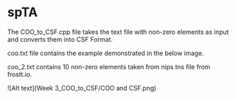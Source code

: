 # spTA
The COO_to_CSF.cpp file takes the text file with non-zero elements as input and converts them into CSF Format.

coo.txt file contains the example demonstrated in the below image.

coo_2.txt contains 10 non-zero elements taken from nips.tns file from frostt.io.


![Alt text](Week 3_COO_to_CSF/COO and CSF.png)
